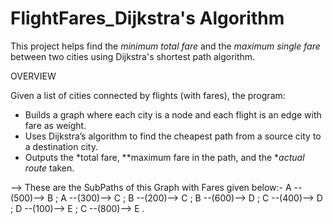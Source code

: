 # FlightFares_Dijkstra's Algorithm
This project helps find the *minimum total fare* and the *maximum single fare* between two cities using Dijkstra's shortest path algorithm.

OVERVIEW

Given a list of cities connected by flights (with fares), the program:
- Builds a graph where each city is a node and each flight is an edge with fare as weight.
- Uses Dijkstra’s algorithm to find the cheapest path from a source city to a destination city.
- Outputs the *total fare, **maximum fare in the path, and the **actual route* taken.
  
--> These are the SubPaths of this Graph with Fares given below:-
A --(500)--> B ;
A --(300)--> C ;
B --(200)--> C ;
B --(600)--> D ;
C --(400)--> D ;
D --(100)--> E ;
C --(800)--> E .
